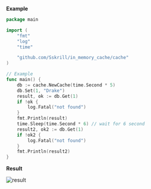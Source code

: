 **Example**

```go
package main

import (
	"fmt"
	"log"
	"time"

	"github.com/Sskrill/in_memory_cache/cache"
)

// Example
func main() {
	db := cache.NewCache(time.Second * 5)
	db.Set(1, "Drake")
	result, ok := db.Get(1)
	if !ok {
		log.Fatal("not found")
	}
	fmt.Println(result)
	time.Sleep(time.Second * 6) // wait for 6 second
	result2, ok2 := db.Get(1)
	if !ok2 {
		log.Fatal("not found")
	}
	fmt.Println(result2)
}
```
**Result**

![result](https://cdn.discordapp.com/attachments/592741750393536522/1190948978108407808/image.png?ex=65a3a8ab&is=659133ab&hm=a1cb46045cb05df7bbd11f7f99beb8055e52dd1d43381b74ac37a6a31191a878&)
